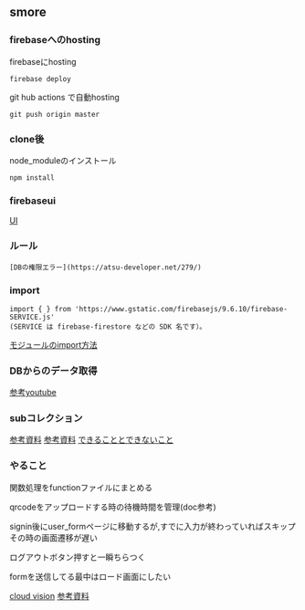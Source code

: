 ## smore


### firebaseへのhosting

firebaseにhosting
 ```
 firebase deploy
 ```

git hub actions で自動hosting
```
git push origin master
```

### clone後

node_moduleのインストール
```
npm install
```

### firebaseui
[UI](https://firebase.google.com/docs/auth/web/firebaseui?hl=ja)

### ルール
```
[DBの権限エラー](https://atsu-developer.net/279/)
```

### import 
```
import { } from 'https://www.gstatic.com/firebasejs/9.6.10/firebase-SERVICE.js'
(SERVICE は firebase-firestore などの SDK 名です）。
```

[モジュールのimport方法](https://developer.mozilla.org/ja/docs/Web/JavaScript/Reference/Statements/import)

### DBからのデータ取得

[参考youtube](https://www.youtube.com/watch?v=9NOg_HSbo9w)

### subコレクション

[参考資料](https://zenn.dev/hiro__dev/scraps/bfe3ca1757ffae)
[参考資料](https://qiita.com/karayok/items/0996c8f0ea219c284dbd)
[できることとできないこと](https://zenn.dev/yucatio/articles/173f386c471398)


### やること
関数処理をfunctionファイルにまとめる

qrcodeをアップロードする時の待機時間を管理(doc参考)

signin後にuser_formページに移動するが,すでに入力が終わっていればスキップ
その時の画面遷移が遅い

ログアウトボタン押すと一瞬ちらつく

formを送信してる最中はロード画面にしたい

[cloud vision](https://cloud.google.com/vision/docs/detect-labels-image-client-libraries?hl=ja#using_the_client_library)
[参考資料](https://qiita.com/popy1017/items/78cd72cd6337973c3b65)